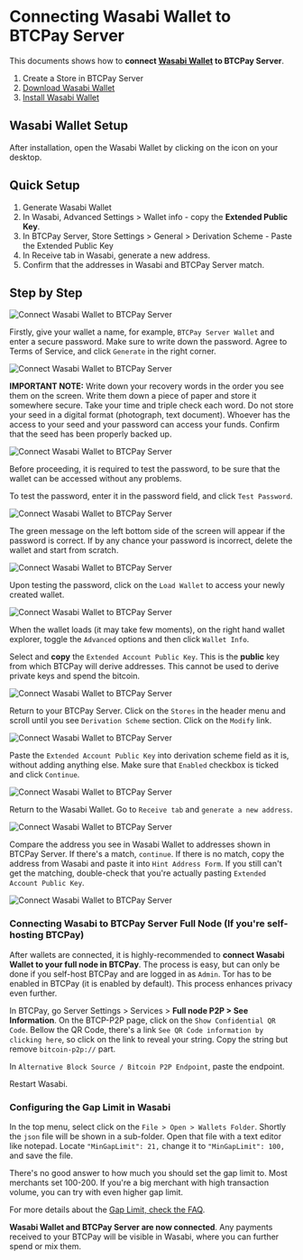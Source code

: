 # Connecting Wasabi Wallet to BTCPay Server

This documents shows how to **connect [Wasabi Wallet](https://wasabiwallet.io/) to BTCPay Server**.

1. Create a Store in BTCPay Server
2. [Download Wasabi Wallet](https://wasabiwallet.io/#download)
3. [Install Wasabi Wallet](https://docs.wasabiwallet.io/using-wasabi/InstallPackage.html)

## Wasabi Wallet Setup

After installation, open the Wasabi Wallet by clicking on the icon on your desktop.

## Quick Setup

1. Generate Wasabi Wallet
2. In Wasabi, Advanced Settings > Wallet info - copy the **Extended Public Key**.
3. In BTCPay Server, Store Settings > General > Derivation Scheme - Paste the Extended Public Key
4. In Receive tab in Wasabi, generate a new address.
5. Confirm that the addresses in Wasabi and BTCPay Server match.

## Step by Step

![Connect Wasabi Wallet to BTCPay Server](./img/WassabiWalletSetupBTCPay1.png "Connect Wasabi Wallet to BTCPay Server")

Firstly, give your wallet a name, for example, `BTCPay Server Wallet` and enter a secure password. Make sure to write down the password. Agree to Terms of Service, and click `Generate` in the right corner.

![Connect Wasabi Wallet to BTCPay Server](./img/WassabiWalletSetupBTCPay2.png "Connect Wasabi Wallet to BTCPay Server")

**IMPORTANT NOTE:** Write down your recovery words in the order you see them on the screen. Write them down a piece of paper and store it somewhere secure. Take your time and triple check each word. Do not store your seed in a digital format (photograph, text document). Whoever has the access to your seed and your password can access your funds. Confirm that the seed has been properly backed up.

![Connect Wasabi Wallet to BTCPay Server](./img/WassabiWalletSetupBTCPay3.png "Connect Wasabi Wallet to BTCPay Server")

Before proceeding, it is required to test the password, to be sure that the wallet can be accessed without any problems.

To test the password, enter it in the password field, and click `Test Password`.

![Connect Wasabi Wallet to BTCPay Server](./img/WassabiWalletSetupBTCPay4.png "Connect Wasabi Wallet to BTCPay Server")

The green message on the left bottom side of the screen will appear if the password is correct.  If by any chance your password is incorrect, delete the wallet and start from scratch.

![Connect Wasabi Wallet to BTCPay Server](./img/WassabiWalletSetupBTCPay5.png "Connect Wasabi Wallet to BTCPay Server")

Upon testing the password, click on the `Load Wallet` to access your newly created wallet.

![Connect Wasabi Wallet to BTCPay Server](./img/WassabiWalletSetupBTCPay6.png "Connect Wasabi Wallet to BTCPay Server")

When the wallet loads (it may take few moments), on the right hand wallet explorer, toggle the `Advanced` options and then click `Wallet Info`.

Select and **copy** the `Extended Account Public Key`. This is the **public** key from which BTCPay will derive addresses. This cannot be used to derive private keys and spend the bitcoin.

![Connect Wasabi Wallet to BTCPay Server](./img/WassabiWalletSetupBTCPay8.png "Connect Wasabi Wallet to BTCPay Server")

Return to your BTCPay Server. Click on the `Stores` in the header menu and scroll until you see `Derivation Scheme` section. Click on the `Modify` link.

![Connect Wasabi Wallet to BTCPay Server](./img/WassabiWalletSetupBTCPay10.png "Connect Wasabi Wallet to BTCPay Server")

Paste the `Extended Account Public Key` into derivation scheme field as it is, without adding anything else. Make sure that `Enabled` checkbox is ticked and click `Continue`.

![Connect Wasabi Wallet to BTCPay Server](./img/WassabiWalletSetupBTCPay11.png "Connect Wasabi Wallet to BTCPay Server")

Return to the Wasabi  Wallet. Go to `Receive tab` and `generate a new address`.

![Connect Wasabi Wallet to BTCPay Server](./img/WassabiWalletSetupBTCPay12.png "Connect Wasabi Wallet to BTCPay Server")

Compare the address you see in Wasabi Wallet to addresses shown in BTCPay Server. If there's a match, `continue`. If there is no match, copy the address from Wasabi and paste it into `Hint Address Form`. If you still can't get the matching, double-check that you're actually pasting `Extended Account Public Key`.

![Connect Wasabi Wallet to BTCPay Server](./img/WassabiWalletSetupBTCPay13.png "Connect Wasabi Wallet to BTCPay Server")

### Connecting Wasabi to BTCPay Server Full Node (If you're self-hosting BTCPay)

After wallets are connected, it is highly-recommended to **connect Wasabi Wallet to your full node in BTCPay**. The process is easy, but can only be done if you self-host BTCPay and are logged in as `Admin`. Tor has to be enabled in BTCPay (it is enabled by default). This process enhances privacy even further.

In BTCPay, go Server Settings > Services > **Full node P2P > See Information**.
On the BTCP-P2P page, click on the `Show Confidential QR Code`. Bellow the QR Code, there's a link `See QR Code information by clicking here`, so click on the link to reveal your string. Copy the string but remove `bitcoin-p2p://` part.

In `Alternative Block Source / Bitcoin P2P Endpoint`, paste the endpoint.

Restart Wasabi.

### Configuring the Gap Limit in Wasabi

In the top menu, select click on the `File > Open > Wallets Folder`. Shortly the `json` file will be shown in a sub-folder. Open that file with a text editor like notepad.
Locate `"MinGapLimit": 21,` change it to `"MinGapLimit": 100,` and save the file.

There's no good answer to how much you should set the gap limit to. Most merchants set 100-200. If you're a big merchant with high transaction volume, you can try with even higher gap limit.

For more details about the [Gap Limit, check the FAQ](./FAQ/FAQ-Wallet.md#missing-payments-in-my-software-or-hardware-wallet).

**Wasabi Wallet and BTCPay Server are now connected**. Any payments received to your BTCPay will be visible in Wasabi, where you can further spend or mix them.
